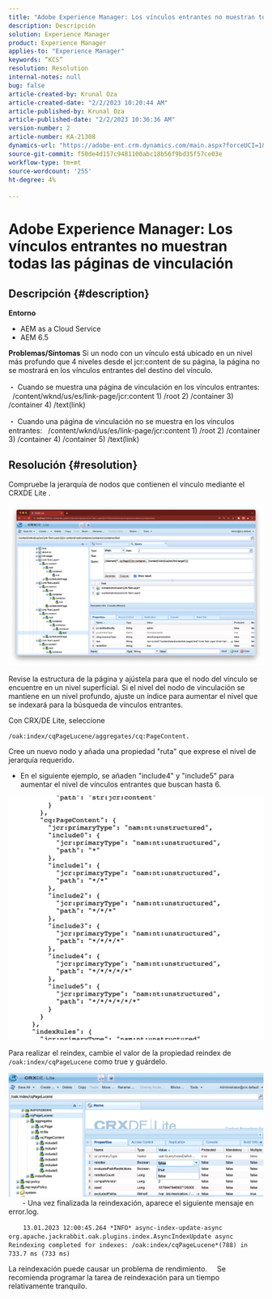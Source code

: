 ```yaml
---
title: "Adobe Experience Manager: Los vínculos entrantes no muestran todas las páginas de vinculación"
description: Descripción
solution: Experience Manager
product: Experience Manager
applies-to: "Experience Manager"
keywords: “KCS”
resolution: Resolution
internal-notes: null
bug: false
article-created-by: Krunal Oza
article-created-date: "2/2/2023 10:20:44 AM"
article-published-by: Krunal Oza
article-published-date: "2/2/2023 10:36:36 AM"
version-number: 2
article-number: KA-21308
dynamics-url: "https://adobe-ent.crm.dynamics.com/main.aspx?forceUCI=1&pagetype=entityrecord&etn=knowledgearticle&id=8bd6223a-e3a2-ed11-aad1-6045bd006149"
source-git-commit: f50de4d157c9481100abc18b56f9bd35f57ce03e
workflow-type: tm+mt
source-wordcount: '255'
ht-degree: 4%

---
```


# Adobe Experience Manager: Los vínculos entrantes no muestran todas las páginas de vinculación

## Descripción {#description}

<b>Entorno</b>
- AEM as a Cloud Service
- AEM 6.5



<b>Problemas/Síntomas</b>
Si un nodo con un vínculo está ubicado en un nivel más profundo que 4 niveles desde el jcr:content de su página, la página no se mostrará en los vínculos entrantes del destino del vínculo.

・ Cuando se muestra una página de vinculación en los vínculos entrantes:   /content/wknd/us/es/link-page/jcr:content 1) /root 2) /container 3) /container 4) /text(link)

・ Cuando una página de vinculación no se muestra en los vínculos entrantes:   /content/wknd/us/es/link-page/jcr:content 1) /root 2) /container 3) /container 4) /container 5) /text(link)


## Resolución {#resolution}


Compruebe la jerarquía de nodos que contienen el vínculo mediante el CRXDE Lite .

![](assets/667a70ba-a39b-ed11-aad1-6045bd0065b6.png)

Revise la estructura de la página y ajústela para que el nodo del vínculo se encuentre en un nivel superficial.
Si el nivel del nodo de vinculación se mantiene en un nivel profundo, ajuste un índice para aumentar el nivel que se indexará para la búsqueda de vínculos entrantes.

Con CRX/DE Lite, seleccione


```
/oak:index/cqPageLucene/aggregates/cq:PageContent.
```

Cree un nuevo nodo y añada una propiedad &quot;ruta&quot; que exprese el nivel de jerarquía requerido.
- En el siguiente ejemplo, se añaden &quot;include4&quot; y &quot;include5&quot; para aumentar el nivel de vínculos entrantes que buscan hasta 6.

![](assets/72c18342-0e9e-ed11-aad1-6045bd0067ea.png)

Para realizar el reindex, cambie el valor de la propiedad reindex de `/oak:index/cqPageLucene` como true y guárdelo.

![](assets/a4203d8b-0e9e-ed11-aad1-6045bd0067ea.png)
  
    - Una vez finalizada la reindexación, aparece el siguiente mensaje en error.log.

`    13.01.2023 12:00:45.264 *INFO* async-index-update-async org.apache.jackrabbit.oak.plugins.index.AsyncIndexUpdate async Reindexing completed for indexes: /oak:index/cqPageLucene*(788) in 733.7 ms (733 ms)`

La reindexación puede causar un problema de rendimiento.
    Se recomienda programar la tarea de reindexación para un tiempo relativamente tranquilo.
